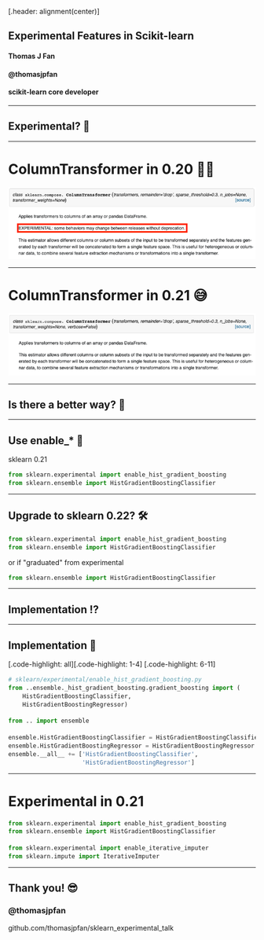 [.header: alignment(center)]

## Experimental Features in Scikit-learn

#### Thomas J Fan

#### @thomasjpfan

#### scikit-learn core developer

---

## Experimental? 🔬

---

# ColumnTransformer in 0.20 🕵️‍♂️

![inline](images/column_transformer_experimental.png)

---

# ColumnTransformer in 0.21 😅

![inline](images/column_transformer_021.png)

---

## Is there a better way? 🤔

---

## Use enable\_\* 🤗

sklearn 0.21

```python
from sklearn.experimental import enable_hist_gradient_boosting
from sklearn.ensemble import HistGradientBoostingClassifier
```

---

## Upgrade to sklearn 0.22? 🛠

```python
from sklearn.experimental import enable_hist_gradient_boosting
from sklearn.ensemble import HistGradientBoostingClassifier
```

or if "graduated" from experimental

```python
from sklearn.ensemble import HistGradientBoostingClassifier
```

---

## Implementation ⁉️

---

## Implementation 🤯

[.code-highlight: all][.code-highlight: 1-4]
[.code-highlight: 6-11]

```python
# sklearn/experimental/enable_hist_gradient_boosting.py
from ..ensemble._hist_gradient_boosting.gradient_boosting import (
    HistGradientBoostingClassifier,
    HistGradientBoostingRegressor)

from .. import ensemble

ensemble.HistGradientBoostingClassifier = HistGradientBoostingClassifier
ensemble.HistGradientBoostingRegressor = HistGradientBoostingRegressor
ensemble.__all__ += ['HistGradientBoostingClassifier',
                     'HistGradientBoostingRegressor']
```

---

# Experimental in 0.21

```python
from sklearn.experimental import enable_hist_gradient_boosting
from sklearn.ensemble import HistGradientBoostingClassifier

from sklearn.experimental import enable_iterative_imputer
from sklearn.impute import IterativeImputer
```

---

## Thank you! 😎

### @thomasjpfan

github.com/thomasjpfan/sklearn_experimental_talk
